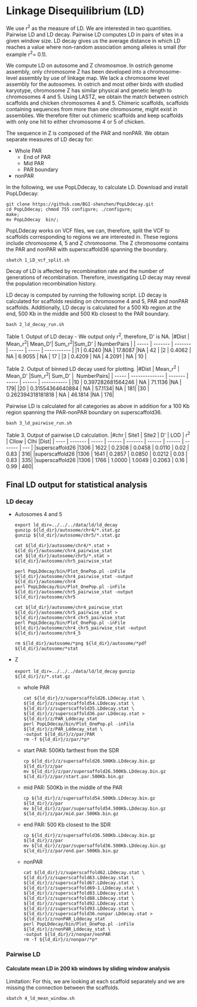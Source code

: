 # Linkage Disequilibrium (LD)

We use r<sup>2</sup> as the measure of LD. We are interested in two quantities. Pairwise LD and LD decay. 
Pairwise LD computes LD in pairs of sites in a given window size. LD decay gives us the average distance in which
LD reaches a value where non-random association among alleles is small (for example r<sup>2</sup>= 0.1).

We compute LD on autosome and Z chromosmoe. In ostrich genome assembly, only chromosome Z has been
developed into a chromosome-level assembly by use of linkage map. We lack a chromosome level assembly for the autosomes. 
In ostrich and most other birds with studied karyotype, chromosome Z has similar physical and genetic length to chromosomes
4 and 5. Using LASTZ, we obtain the match between ostrich scaffolds and chicken chromosomes 4 and 5. Chimeric scaffolds, scaffolds
containing sequences from more than one chromosome, might exist in assemblies. We therefore filter out chimeric scaffolds and keep scaffolds
with only one hit to either chromosome 4 or 5 of chicken.

The sequence in Z is composed of the PAR and nonPAR. We obtain separate measures of LD decay for:
- Whole PAR
    - End of PAR
    - Mid PAR
    - PAR boundary
- nonPAR

In the following, we use PopLDdecay, to calculate LD. Download and install PopLDdecay:

```
git clone https://github.com/BGI-shenzhen/PopLDdecay.git
cd PopLDdecay; chmod 755 configure; ./configure;
make;
mv PopLDdecay  bin/;
```

PopLDdecay works on VCF files, we can, therefore, split the VCF to scaffolds corresponding to regions
we are interested in. These regions include chromosome 4, 5 and Z chromosome. The Z chromosome contains
the PAR and nonPAR with superscaffold36 spanning the boundary. 

`sbatch 1_LD_vcf_split.sh`

Decay of LD is affected by recombination rate and the number of generations of recombination. Therefore, 
investigating LD decay may reveal the population recombination history. 

LD decay is computed by running the following script. LD decay is calculated for scaffolds residing on chromosome
4 and 5, PAR and nonPAR scaffolds. Additionally, LD decay is calculated for a 500 Kb region at the end, 500 Kb in 
the middle and 500 Kb closest to the PAR boundary.  

`bash 2_ld_decay_run.sh`

Table 1. Output of LD decay - We output only r<sup>2</sup>, therefore, D' is NA.
|#Dist  | Mean_r<sup>2</sup>|  Mean_D'| Sum_r<sup>2</sup>|Sum_D' | NumberPairs |
| ----- | ------- | ------- | ------ | ----- | ----------- |
|1      | 0.4240  |NA    |  17.8087 |NA  |    42 |
|2      | 0.4062 | NA    |  6.9055 | NA    |  17 |
|3      | 0.4209 | NA     | 4.2091 | NA    |  10 |

Table 2. Output of binned LD decay used for plotting.
|#Dist  | Mean_r<sup>2</sup>       | Mean_D' |Sum_r<sup>2</sup>| Sum_D' |  NumberPairs|
| ----- | -------------- | ------- | ----- | ------ | ----------- |
|10     | 0.397282681564246  |     NA  |    71.1136 |NA    |  179|
|20     | 0.31554364640884   |     NA  |    57.1134| NA     | 181|
|30     | 0.262394318181818  |     NA  |   46.1814 |NA    |  176|

Pairwise LD is calculated for all categories as above in addition for a 100 Kb region spanning the PAR-nonPAR boundary on superscaffold36.

`bash 3_ld_pairwise_run.sh`

Table 3. Output of pairwise LD calculation.
|#chr  |  Site1  | Site2 |  D'    |  LOD    | r<sup>2</sup>    | CIlow  | CIhi    |Dist|
| ---- | ------- | ----- | ------ | ------- | ------ | ------ | ------- | --- |
|superscaffold26 |1306  |  1622   | 0.2308 | 0.0458 | 0.0110 | 0.02  |  0.83   | 316|
|superscaffold26 |1306  |  1641   | 0.2857 | 0.0850 | 0.0212 | 0.03  |  0.83   | 335|
|superscaffold26 |1306  |  1766   | 1.0000 | 1.0049 | 0.2063 | 0.16   | 0.99   | 460|

## Final LD output for statistical analysis

### LD decay

- Autosomes 4 and 5
    ```
    export ld_dir=../../../data/ld/ld_decay 
    gunzip ${ld_dir}/autosome/chr4/*.stat.gz
    gunzip ${ld_dir}/autosome/chr5/*.stat.gz

    cat ${ld_dir}/autosome/chr4/*.stat > ${ld_dir}/autosome/chr4_pairwise_stat
    cat ${ld_dir}/autosome/chr5/*.stat > ${ld_dir}/autosome/chr5_pairwise_stat

    perl PopLDdecay/bin/Plot_OnePop.pl -inFile ${ld_dir}/autosome/chr4_pairwise_stat -output ${ld_dir}/autosome/chr4
    perl PopLDdecay/bin/Plot_OnePop.pl -inFile ${ld_dir}/autosome/chr5_pairwise_stat -output ${ld_dir}/autosome/chr5

    cat ${ld_dir}/autosome/chr4_pairwise_stat ${ld_dir}/autosome/chr5_pairwise_stat > ${ld_dir}/autosome/chr4_chr5_pairwise_stat
    perl PopLDdecay/bin/Plot_OnePop.pl -inFile ${ld_dir}/autosome/chr4_chr5_pairwise_stat -output ${ld_dir}/autosome/chr4_5

    rm ${ld_dir}/autosome/*png ${ld_dir}/autosome/*pdf ${ld_dir}/autosome/*stat
    ```

- Z

    `export ld_dir=../../../data/ld/ld_decay`
    `gunzip ${ld_dir}/z/*.stat.gz`

    - whole PAR
        ```
        cat ${ld_dir}/z/superscaffold26.LDdecay.stat \
        ${ld_dir}/z/superscaffold54.LDdecay.stat \
        ${ld_dir}/z/superscaffold35.LDdecay.stat \
        ${ld_dir}/z/superscaffold36.par.LDdecay.stat > ${ld_dir}/z/PAR_Lddecay_stat
        perl PopLDdecay/bin/Plot_OnePop.pl -inFile ${ld_dir}/z/PAR_Lddecay_stat \
        -output ${ld_dir}/z/par/PAR
        rm -f ${ld_dir}/z/par/*p*
        ```
    - start PAR: 500Kb farthest from the SDR
        ```
        cp ${ld_dir}/z/supersaffold26.500Kb.LDdecay.bin.gz ${ld_dir}/z/par
        mv ${ld_dir}/z/par/supersaffold26.500Kb.LDdecay.bin.gz ${ld_dir}/z/par/start.par.500Kb.bin.gz
        ```
    - mid PAR: 500Kb in the middle of the PAR
        ```
        cp ${ld_dir}/z/supersaffold54.500Kb.LDdecay.bin.gz ${ld_dir}/z/par
        mv ${ld_dir}/z/par/supersaffold54.500Kb.LDdecay.bin.gz ${ld_dir}/z/par/mid.par.500Kb.bin.gz
        ```
    - end PAR: 500 Kb closest to the SDR
        ```
        cp ${ld_dir}/z/supersaffold36.500Kb.LDdecay.bin.gz ${ld_dir}/z/par
        mv ${ld_dir}/z/par/supersaffold36.500Kb.LDdecay.bin.gz ${ld_dir}/z/par/end.par.500Kb.bin.gz
        ```
    - nonPAR
        ```
        cat ${ld_dir}/z/superscaffold62.LDdecay.stat \
        ${ld_dir}/z/superscaffold63.LDdecay.stat \
        ${ld_dir}/z/superscaffold67.LDdecay.stat \
        ${ld_dir}/z/superscaffold69-1.LDdecay.stat \
        ${ld_dir}/z/superscaffold83.LDdecay.stat \
        ${ld_dir}/z/superscaffold88.LDdecay.stat \
        ${ld_dir}/z/superscaffold92.LDdecay.stat \
        ${ld_dir}/z/superscaffold93.LDdecay.stat \
        ${ld_dir}/z/superscaffold36.nonpar.LDdecay.stat > ${ld_dir}/z/nonPAR_Lddecay_stat
        perl PopLDdecay/bin/Plot_OnePop.pl -inFile ${ld_dir}/z/nonPAR_Lddecay_stat \
        -output ${ld_dir}/z/nonpar/nonPAR
        rm -f ${ld_dir}/z/nonpar/*p*
        ```

### Pairwise LD 

#### Calculate mean LD in 200 kb windows by sliding window analysis

Limitation: For this, we are looking at each scaffold separately and we are missing the connection between the scaffolds.

`sbatch 4_ld_mean_window.sh`














